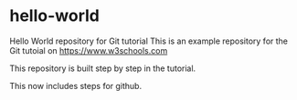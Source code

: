 # hello-world
Hello World repository for Git tutorial
This is an example repository for the Git tutoial on https://www.w3schools.com

This repository is built step by step in the tutorial.

This now includes steps for github.
